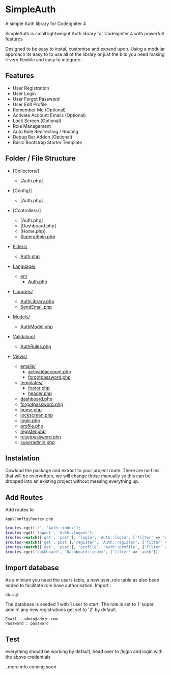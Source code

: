 # SimpleAuth
A simple Auth library for Codeigniter 4

SimpleAuth is small lightweight Auth library for Codeigniter 4 with powerfull features

Designed to be easy to instal, customise and expand upon. Using a modular approach its easy to to use all of the library or just the bits you need making it very flexible and easy to integrate.

## Features

* User Registration
* User Login
* User Forgot Password
* User Edit Profile
* Remember Me (Optional)
* Activate Account Emails (Optional)
* Lock Screen (Optional)
* Role Management
* Auto Role Redirecting / Routing
* Debug Bar Addon (Optional)
* Basic Bootstrap Starter Template


## Folder / File Structure


* [Collectors/]
  * [Auth.php]
* [Config/]
  * [Auth.php]
  
* [Controllers/]
  * [Auth.php]
  * [Dashboard.php]
  * [Home.php]
  * [Superadmin.php](.\app\Controllers\Superadmin.php)
* [Filters/](.\app\Filters)
  * [Auth.php](.\app\Filters\Auth.php)
* [Language/](.\app\Language)
  * [en/](.\app\Language\en)
    * [Auth.php](.\app\Language\en\Auth.php)
* [Libraries/](.\app\Libraries)
  * [AuthLibrary.php](.\app\Libraries\AuthLibrary.php)
  * [SendEmail.php](.\app\Libraries\SendEmail.php)
* [Models/](.\app\Models)
  * [AuthModel.php](.\app\Models\AuthModel.php)
* [Validation/](.\app\Validation)
  * [AuthRules.php](.\app\Validation\AuthRules.php)
* [Views/](.\app\Views)
  * [emails/](.\app\Views\emails)
    * [activateaccount.php](.\app\Views\emails\activateaccount.php)
    * [forgotpassword.php](.\app\Views\emails\forgotpassword.php)
  * [templates/](.\app\Views\templates)
    * [footer.php](.\app\Views\templates\footer.php)
    * [header.php](.\app\Views\templates\header.php)
  * [dashboard.php](.\app\Views\dashboard.php)
  * [forgotpassword.php](.\app\Views\forgotpassword.php)
  * [home.php](.\app\Views\home.php)
  * [lockscreen.php](.\app\Views\lockscreen.php)
  * [login.php](.\app\Views\login.php)
  * [profile.php](.\app\Views\profile.php)
  * [register.php](.\app\Views\register.php)
  * [resetpassword.php](.\app\Views\resetpassword.php)
  * [superadmin.php](.\app\Views\superadmin.php)



## Instalation

Dowload the package and extract to your project route. There are no files that will be overwritten, we will change those manually so this can be dropped into an existing project without messing everything up.

## Add Routes

Add routes to 

```
App\Config\Routes.php
```

```php
$routes->get('/', 'Auth::index');
$routes->get('logout', 'Auth::logout');
$routes->match(['get', 'post'], 'login', 'Auth::login', ['filter' => 'noauth']);
$routes->match(['get','post'],'register', 'Auth::register', ['filter' => 'noauth']);
$routes->match(['get', 'post'], 'profile', 'Auth::profile', ['filter' => 'auth']);
$routes->get('dashboard', 'Dashboard::index', ['filter' => 'auth']);
```

## Import database

As a minium you need the users table, a new user_role table as also been added to facilitate role base authorisation. 
Import :

```
db.sql
```

The database is seeded 1 with 1 user to start. The role is set to 1 'super admin' any new registrations get set to '2' by default.

```
Email : admin@admin.com
Password : password
```

## Test
everything should be working by default, head over to /login and login with the above credentials

..more info coming soon

